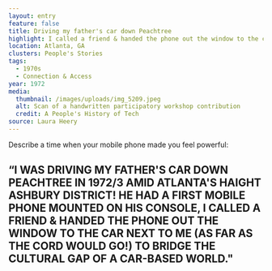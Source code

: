 ```yaml
---
layout: entry
feature: false
title: Driving my father's car down Peachtree
highlight: I called a friend & handed the phone out the window to the car next to me
location: Atlanta, GA
clusters: People's Stories
tags:
  - 1970s
  - Connection & Access
year: 1972
media:
  thumbnail: /images/uploads/img_5209.jpeg
  alt: Scan of a handwritten participatory workshop contribution
  credit: A People's History of Tech
source: Laura Heery
---
```

Describe a time when your mobile phone made you feel powerful: 

## “I WAS DRIVING MY FATHER'S CAR DOWN PEACHTREE IN 1972/3 AMID ATLANTA'S HAIGHT ASHBURY DISTRICT! HE HAD A FIRST MOBILE PHONE MOUNTED ON HIS CONSOLE, I CALLED A FRIEND & HANDED THE PHONE OUT THE WINDOW TO THE CAR NEXT TO ME (AS FAR AS THE CORD WOULD GO!) TO BRIDGE THE CULTURAL GAP OF A CAR-BASED WORLD."
